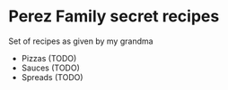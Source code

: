 # Perez Family secret recipes

Set of recipes as given by my grandma

 - Pizzas (TODO)
 - Sauces (TODO)
 - Spreads (TODO)
 